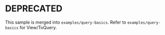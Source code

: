 # DEPRECATED

This sample is merged into `examples/query-basics`.
Refer to `examples/query-basics` for View/ToQuery.

